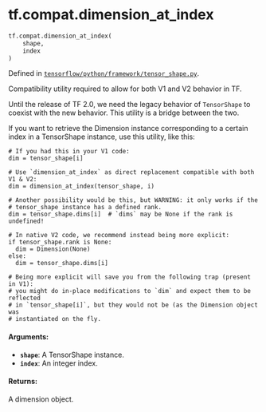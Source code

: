 <div itemscope itemtype="http://developers.google.com/ReferenceObject">
<meta itemprop="name" content="tf.compat.dimension_at_index" />
<meta itemprop="path" content="Stable" />
</div>

# tf.compat.dimension_at_index

``` python
tf.compat.dimension_at_index(
    shape,
    index
)
```



Defined in [`tensorflow/python/framework/tensor_shape.py`](/code/stable/tensorflow/python/framework/tensor_shape.py).

Compatibility utility required to allow for both V1 and V2 behavior in TF.

Until the release of TF 2.0, we need the legacy behavior of `TensorShape` to
coexist with the new behavior. This utility is a bridge between the two.

If you want to retrieve the Dimension instance corresponding to a certain
index in a TensorShape instance, use this utility, like this:

```
# If you had this in your V1 code:
dim = tensor_shape[i]

# Use `dimension_at_index` as direct replacement compatible with both V1 & V2:
dim = dimension_at_index(tensor_shape, i)

# Another possibility would be this, but WARNING: it only works if the
# tensor_shape instance has a defined rank.
dim = tensor_shape.dims[i]  # `dims` may be None if the rank is undefined!

# In native V2 code, we recommend instead being more explicit:
if tensor_shape.rank is None:
  dim = Dimension(None)
else:
  dim = tensor_shape.dims[i]

# Being more explicit will save you from the following trap (present in V1):
# you might do in-place modifications to `dim` and expect them to be reflected
# in `tensor_shape[i]`, but they would not be (as the Dimension object was
# instantiated on the fly.
```

#### Arguments:

* <b>`shape`</b>: A TensorShape instance.
* <b>`index`</b>: An integer index.


#### Returns:

A dimension object.